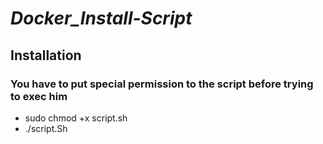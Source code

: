 # _Docker_Install-Script_

## Installation
### You have to put special permission to the script before trying to exec him

- sudo chmod +x script.sh
- ./script.Sh

